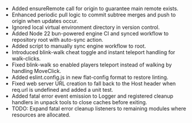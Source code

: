- Added ensureRemote call for origin to guarantee main remote exists.
- Enhanced periodic pull logic to commit subtree merges and push to origin when updates occur.
- Ignored local virtual environment directory in version control.
- Added Node 22 bun-powered engine CI and synced workflow to repository root with auto-sync action.
- Added script to manually sync engine workflow to root.
- Introduced blink-walk cheat toggle and instant teleport handling for walk-clicks.
- Fixed blink-walk so enabled players teleport instead of walking by handling MoveClick.
- Added eslint.config.js in new flat-config format to restore linting.
- Fixed web server URL creation to fall back to the Host header when req.url is undefined and added a unit test.
- Added fatal error event emission to Logger and registered cleanup handlers in unpack tools to close caches before exiting.
- TODO: Expand fatal error cleanup listeners to remaining modules where resources are allocated.
